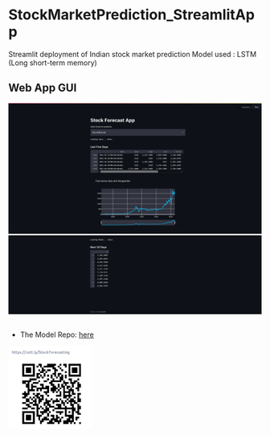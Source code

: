 # StockMarketPrediction_StreamlitApp

Streamlit deployment of Indian stock market prediction 
Model used : LSTM (Long short-term memory)

## Web App GUI
<span style="display:block;text-align:center">![](images/home1.png)</span>
<span style="display:block;text-align:center">![](images/home2.png)</span>

##
- The Model Repo: [here](https://github.com/shhubhxm/stockmarket-prediction)


 <img src="images/qrcode.png" alt="qrcode" width="165" height="165" />
